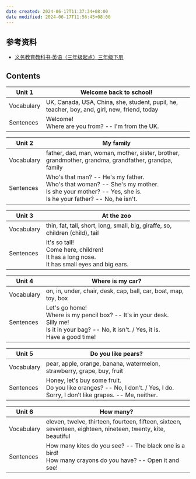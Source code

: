 ```yaml
---
date created: 2024-06-17T11:37:34+08:00
date modified: 2024-06-17T11:56:45+08:00
---
```

## 参考资料

- [义务教育教科书·英语（三年级起点）三年级下册](https://basic.smartedu.cn/tchMaterial/detail?contentType=assets_document&contentId=10b11234-3b0a-4b3e-b4b4-db3013774529&catalogType=tchMaterial&subCatalog=tchMaterial)

## Contents

| Unit 1     | Welcome back to school!                                                                                    |
| ---------- | ---------------------------------------------------------------------------------------------------------- |
| Vocabulary | UK,  Canada,  USA,  China,  she,  student,  pupil,  he,  teacher,  boy,  and,  girl,  new,  friend,  today |
| Sentences  | Welcome!<br>Where are you from? -- I'm from the UK.                                                        |

| Unit 2     | My family                                                                                                                                                 |
| ---------- | --------------------------------------------------------------------------------------------------------------------------------------------------------- |
| Vocabulary | father, dad, man, woman, mother, sister, brother, grandmother, grandma, grandfather, grandpa, family                                                      |
| Sentences  | Who's that man? -- He's my father.<br>Who's that woman? -- She's my mother.<br>Is she your mother? -- Yes, she is.<br>Is he your father? -- No, he isn't. |

| Unit 3     | At the zoo                                                                                      |
| ---------- | ----------------------------------------------------------------------------------------------- |
| Vocabulary | thin, fat, tall, short, long, small, big, giraffe, so, children (child), tail                   |
| Sentences  | It's so tall!<br>Come here, children!<br>It has a long nose.<br>It has small eyes and big ears. |

| Unit 4     | Where is my car?                                                                                                                                       |
| ---------- | ------------------------------------------------------------------------------------------------------------------------------------------------------ |
| Vocabulary | on, in, under, chair, desk, cap, ball, car, boat, map, toy, box                                                                                        |
| Sentences  | Let's go home!<br>Where is my pencil box? -- It's in your desk.<br>Silly me!<br>Is it in your bag? -- No, it isn't. / Yes, it is.<br>Have a good time! |

| Unit 5     | Do you like pears?                                                                                                               |
| ---------- | -------------------------------------------------------------------------------------------------------------------------------- |
| Vocabulary | pear, apple, orange, banana, watermelon, strawberry, grape, buy, fruit                                                           |
| Sentences  | Honey, let‛s buy some fruit.<br>Do you like oranges? -- No, I don‛t. / Yes, I do.<br>Sorry, I don‛t like grapes. -- Me, neither. |

| Unit 6     | How many?                                                                                                       |
| ---------- | --------------------------------------------------------------------------------------------------------------- |
| Vocabulary | eleven, twelve, thirteen, fourteen, fifteen, sixteen, seventeen, eighteen, nineteen, twenty, kite, beautiful    |
| Sentences  | How many kites do you see? -- The black one is a bird!<br>How many crayons do you have? -- Open it and see!<br> |
